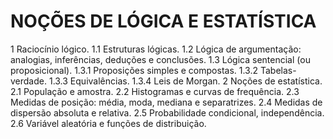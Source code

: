 # NOÇÕES DE LÓGICA E ESTATÍSTICA

1 Raciocínio lógico.
1.1 Estruturas lógicas.
1.2 Lógica de argumentação: 
analogias,
inferências,
deduções e
conclusões.
1.3 Lógica sentencial (ou proposicional).
1.3.1 Proposições simples e compostas.
1.3.2 Tabelas-verdade.
1.3.3 Equivalências.
1.3.4 Leis de Morgan.
2 Noções de estatística.
2.1 População e amostra.
2.2 Histogramas e curvas de frequência.
2.3 Medidas de posição: média, moda, mediana e separatrizes.
2.4 Medidas de dispersão absoluta e relativa.
2.5 Probabilidade condicional, independência.
2.6 Variável aleatória e funções de distribuição.